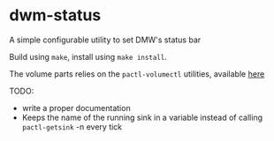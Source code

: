 # dwm-status
A simple configurable utility to set DMW's status bar

Build using `make`, install using `make install`.

The volume parts relies on the `pactl-volumectl` utilities, available [here](https://github.com/etienne-lelouet/pactl-volumectl)

TODO:
- write a proper documentation
- Keeps the name of the running sink in a variable instead of calling `pactl-getsink` -n every tick
